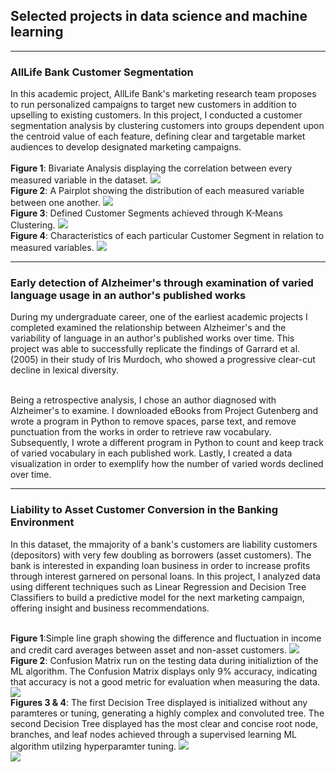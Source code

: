 ## Selected projects in data science and machine learning

---

### AllLife Bank Customer Segmentation 
In this academic project, AllLife Bank's marketing research team proposes to run personalized campaigns to target new customers in addition to upselling to existing customers. In this project, I conducted a customer segmentation analysis by clustering customers into groups dependent upon the centroid value of each feature, defining clear and targetable market audiences to develop designated marketing campaigns. <br><br>
**Figure 1**: Bivariate Analysis displaying the correlation between every measured variable in the dataset.
<img src="images/Bivariate Analysis.PNG"/><br>
**Figure 2**: A Pairplot showing the distribution of each measured variable between one another.
<img src="images/Pair Plot.PNG"/><br>
**Figure 3**: Defined Customer Segments achieved through K-Means Clustering.
<img src="images/K-Means Segments.PNG"/><br>
**Figure 4**: Characteristics of each particular Customer Segment in relation to measured variables.
<img src="images/Box-Plot Values.PNG"/><br>

---

### Early detection of Alzheimer's through examination of varied language usage in an author's published works

During my undergraduate career, one of the earliest academic projects I completed examined the relationship between Alzheimer's and the variability of language in an author's published works over time. This project was able to successfully replicate the findings of Garrard et al. (2005) in their study of Iris Murdoch, who showed a progressive clear-cut decline in lexical diversity.<br><br>

Being a retrospective analysis, I chose an author diagnosed with Alzheimer's to examine. I downloaded eBooks from Project Gutenberg and wrote a program in Python to remove spaces, parse text, and remove punctuation from the works in order to retrieve raw vocabulary. Subsequently, I wrote a different program in Python to count and keep track of varied vocabulary in each published work. Lastly, I created a data visualization in order to exemplify how the number of varied words declined over time.

---

### Liability to Asset Customer Conversion in the Banking Environment

In this dataset, the mmajority of a bank's customers are liability customers (depositors) with very few doubling as borrowers (asset customers). The bank is interested in expanding loan business in order to increase profits through interest garnered on personal loans. In this project, I analyzed data using different techniques such as Linear Regression and Decision Tree Classifiers to build a predictive model for the next marketing campaign, offering insight and business recommendations. <br><br>

**Figure 1**:Simple line graph showing the difference and fluctuation in income and credit card averages between asset and non-asset customers.
<img src="images/Income Fluctuation.PNG"/><br>
**Figure 2**: Confusion Matrix run on the testing data during initializtion of the ML algorithm. The Confusion Matrix displays only 9% accuracy, indicating that accuracy is not a good metric for evaluation when measuring the data.
<img src="images/Test Matrix.PNG"/><br>
**Figures 3 & 4**: The first Decision Tree displayed is initialized without any paramteres or tuning, generating a highly complex and convoluted tree. The second Decision Tree displayed has the most clear and concise root node, branches, and leaf nodes achieved through a supervised learning ML algorithm utilzing hyperparamter tuning.
<img src="images/Complex Tree.PNG"/><br>
<img src="images/Decision Tree.PNG"/><br>

<!-- 

---

### Category Name 2

- [Project 1 Title](http://example.com/)
- [Project 2 Title](http://example.com/)
- [Project 3 Title](http://example.com/)
- [Project 4 Title](http://example.com/)
- [Project 5 Title](http://example.com/)

---




---
<p style="font-size:11px">Page template forked from <a href="https://github.com/evanca/quick-portfolio">evanca</a></p> -->
<!-- Remove above link if you don't want to attibute --> 
